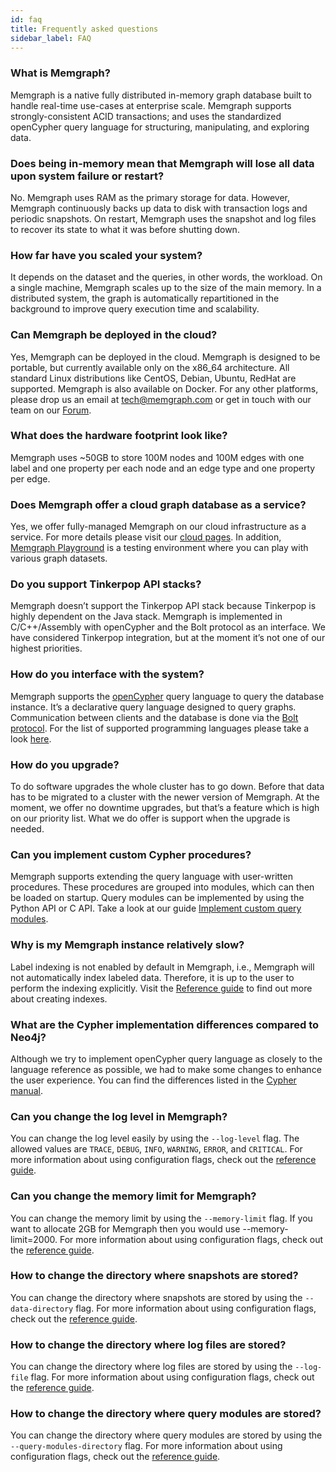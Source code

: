 ```yaml
---
id: faq
title: Frequently asked questions
sidebar_label: FAQ
---
```


### What is Memgraph?

Memgraph is a native fully distributed in-memory graph database built to handle
real-time use-cases at enterprise scale. Memgraph supports strongly-consistent
ACID transactions; and uses the standardized openCypher query language for
structuring, manipulating, and exploring data.

### Does being in-memory mean that Memgraph will lose all data upon system failure or restart?

No. Memgraph uses RAM as the primary storage for data. However, Memgraph
continuously backs up data to disk with transaction logs and periodic
snapshots. On restart, Memgraph uses the snapshot and log files to recover its
state to what it was before shutting down.

### How far have you scaled your system?

It depends on the dataset and the queries, in other words, the workload. On a
single machine, Memgraph scales up to the size of the main memory. In a
distributed system, the graph is automatically repartitioned in the background
to improve query execution time and scalability.

### Can Memgraph be deployed in the cloud?

Yes, Memgraph can be deployed in the cloud. Memgraph is designed to be
portable, but currently available only on the x86_64 architecture. All standard
Linux distributions like CentOS, Debian, Ubuntu, RedHat are supported. Memgraph
is also available on Docker. For any other platforms, please drop us an email
at [tech@memgraph.com](mailto:tech@memgraph.com) or get in touch with our team
on our [Forum](https://discourse.memgraph.com/).

### What does the hardware footprint look like?

Memgraph uses ~50GB to store 100M nodes and 100M edges with one label and one
property per each node and an edge type and one property per edge.

### Does Memgraph offer a cloud graph database as a service?

Yes, we offer fully-managed Memgraph on our cloud infrastructure as a service.
For more details please visit our [cloud pages](https://cloud.memgraph.com/).
In addition, [Memgraph Playground](https://playground.memgraph.com/) is a
testing environment where you can play with various graph datasets.

### Do you support Tinkerpop API stacks?

Memgraph doesn’t support the Tinkerpop API stack because Tinkerpop is highly
dependent on the Java stack. Memgraph is implemented in C/C++/Assembly with
openCypher and the Bolt protocol as an interface. We have considered Tinkerpop
integration, but at the moment it’s not one of our highest priorities.

### How do you interface with the system?

Memgraph supports the [openCypher](http://www.opencypher.org) query language to
query the database instance. It’s a declarative query language designed to
query graphs. Communication between clients and the database is done via the
[Bolt protocol](https://boltprotocol.org). For the list of supported
programming languages please take a look
[here](/memgraph/getting-started/connecting-applications).

### How do you upgrade?

To do software upgrades the whole cluster has to go down. Before that data has
to be migrated to a cluster with the newer version of Memgraph. At the moment,
we offer no downtime upgrades, but that’s a feature which is high on our
priority list. What we do offer is support when the upgrade is needed.

### Can you implement custom Cypher procedures?

Memgraph supports extending the query language with user-written procedures.
These procedures are grouped into modules, which can then be loaded on startup.
Query modules can be implemented by using the Python API or C API.
Take a look at our guide [Implement custom query modules](/memgraph/database-functionalities/query-modules/implement-query-modules).

### Why is my Memgraph instance relatively slow?

Label indexing is not enabled by default in Memgraph, i.e., Memgraph will not
automatically index labeled data. Therefore, it is up to the user to perform the
indexing explicitly. Visit the [Reference guide](/memgraph/reference-guide/indexing)
to find out more about creating indexes.

### What are the Cypher implementation differences compared to Neo4j?

Although we try to implement openCypher query language as closely to the
language reference as possible, we had to make some changes to enhance the
user experience. You can find the differences listed in the [Cypher manual](/cypher-manual/differences).

### Can you change the log level in Memgraph?

You can change the log level easily by using the `--log-level` flag. The allowed values are `TRACE`, `DEBUG`, `INFO`, `WARNING`, `ERROR`, and `CRITICAL`.
For more information about using configuration flags, check out the [reference guide](/memgraph/reference-guide/configuration).

### Can you change the memory limit for Memgraph?

You can change the memory limit by using the `--memory-limit` flag. If you want to allocate 2GB for Memgraph then you would use  --memory-limit=2000. For more information about using configuration flags, check out the [reference guide](/memgraph/reference-guide/configuration).

### How to change the directory where snapshots are stored?

You can change the directory where snapshots are stored by using the `--data-directory` flag. For more information about using configuration flags, check out the [reference guide](/memgraph/reference-guide/configuration).

### How to change the directory where log files are stored?

You can change the directory where log files are stored by using the `--log-file` flag. For more information about using configuration flags, check out the [reference guide](/memgraph/reference-guide/configuration).

### How to change the directory where query modules are stored?

You can change the directory where query modules are stored by using the `--query-modules-directory` flag. For more information about using configuration flags, check out the [reference guide](/memgraph/reference-guide/configuration).